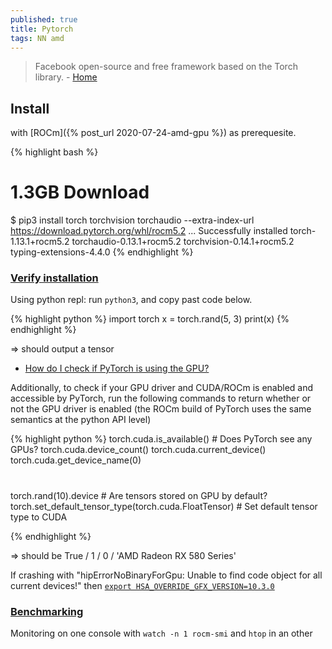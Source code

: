 ```yaml
---
published: true
title: Pytorch
tags: NN amd
---
```

>  Facebook open-source and free framework based on the Torch library. - [Home](https://pytorch.org/)

## Install

with [ROCm]({% post_url 2020-07-24-amd-gpu %}) as prerequesite.

{% highlight bash %}
# 1.3GB Download
$ pip3 install torch torchvision torchaudio --extra-index-url https://download.pytorch.org/whl/rocm5.2
...
Successfully installed torch-1.13.1+rocm5.2 torchaudio-0.13.1+rocm5.2 torchvision-0.14.1+rocm5.2 typing-extensions-4.4.0
{% endhighlight %}

### [Verify installation](https://pytorch.org/get-started/locally/#linux-verification)

Using python repl: run `python3`, and copy past code below.

{% highlight python %}
import torch
x = torch.rand(5, 3)
print(x)
{% endhighlight %}

=> should output a tensor

- [How do I check if PyTorch is using the GPU?](https://stackoverflow.com/questions/48152674/how-do-i-check-if-pytorch-is-using-the-gpu)

Additionally, to check if your GPU driver and CUDA/ROCm is enabled and accessible by PyTorch, run the following commands to return whether or not the GPU driver is enabled (the ROCm build of PyTorch uses the same semantics at the python API level)

{% highlight python %}
torch.cuda.is_available()		# Does PyTorch see any GPUs?
torch.cuda.device_count()
torch.cuda.current_device()
torch.cuda.get_device_name(0)
#
torch.rand(10).device			# Are tensors stored on GPU by default?
torch.set_default_tensor_type(torch.cuda.FloatTensor) # Set default tensor type to CUDA

{% endhighlight %}

=> should be True / 1 / 0 / 'AMD Radeon RX 580 Series'

If crashing with "hipErrorNoBinaryForGpu: Unable to find code object for all current devices!" then [`export HSA_OVERRIDE_GFX_VERSION=10.3.0`](https://stackoverflow.com/questions/73575955/pytorch-hiperrornobinaryforgpu-unable-to-find-code-object-for-all-current-devi)

### [Benchmarking](https://github.com/LukasHedegaard/pytorch-benchmark)

Monitoring on one console with `watch -n 1 rocm-smi` and `htop` in an other



